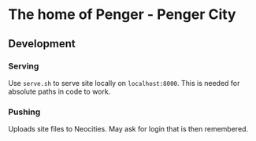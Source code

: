 # The home of Penger - Penger City

## Development

### Serving

Use `serve.sh` to serve site locally on `localhost:8000`. This is needed for absolute paths in code to work.

### Pushing

Uploads site files to Neocities. May ask for login that is then remembered.
